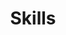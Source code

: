 ---
# An instance of the Featurette widget.
# Documentation: https://wowchemy.com/docs/page-builder/
widget: featurette

# This file represents a page section.
headless: true

# Order that this section appears on the page.
weight: 40

title: Skills
subtitle:

# Showcase personal skills or business features.
# - Add/remove as many `feature` blocks below as you like.
# - For available icons, see: https://wowchemy.com/docs/page-builder/#icons

feature:
  - description: R | STATA | SAS | SPSS
    icon: software
    icon_pack: custom
    name: R Programming
  - description: Kobo toolbox | SurveyCTO | REDCap 
    icon: stata
    icon_pack: custom
    name: Data collection app
  - description: Project Management | Surveys | budget 
    icon: project
    icon_pack: custom
    name: Project Management
  - description: Causal inference | Impact Evaluation
    icon: causal
    icon_pack: custom
    name: Impact Evaluation
  - description: Power BI | R markdown (flexdashboard) | Shine app
    icon: dashboard
    icon_pack: custom
    name: Dashboard
  - description: Study design | Sampling technique | Statistical modelling
    icon: sampling
    icon_pack: custom
    name: Study design
# Uncomment to use emoji icons.
#- icon: ":smile:"
#  icon_pack: "emoji"
#  name: "Emojiness"
#  description: "100%"

# Uncomment to use custom SVG icons.
# Place your custom SVG icon in `assets/media/icons/`.
# Reference the SVG icon name (without `.svg` extension) in the `icon` field.
# For example, reference `assets/media/icons/xyz.svg` as `icon: 'xyz'`
#- icon: "stata"
 # icon_pack: "custom"
  #name: "Surfing"
  #description: "90%"
---